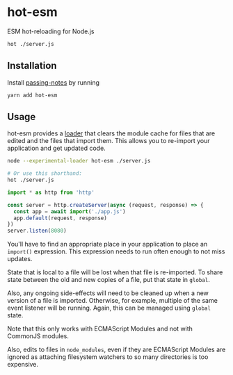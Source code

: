 # hot-esm
ESM hot-reloading for Node.js

```bash
hot ./server.js
```

## Installation
Install [passing-notes](https://yarnpkg.com/en/package/passing-notes)
by running

```sh
yarn add hot-esm
```

## Usage
hot-esm provides a
[loader](https://nodejs.org/api/esm.html#esm_experimental_loaders) that clears
the module cache for files that are edited and the files that import them. This
allows you to re-import your application and get updated code.

```bash
node --experimental-loader hot-esm ./server.js

# Or use this shorthand:
hot ./server.js
```

```js
import * as http from 'http'

const server = http.createServer(async (request, response) => {
  const app = await import('./app.js')
  app.default(request, response)
})
server.listen(8080)
```

You'll have to find an appropriate place in your application to place an
`import()` expression. This expression needs to run often enough to not miss
updates.

State that is local to a file will be lost when that file is re-imported. To
share state between the old and new copies of a file, put that state in
`global`.

Also, any ongoing side-effects will need to be cleaned up when a new version of
a file is imported. Otherwise, for example, multiple of the same event listener
will be running. Again, this can be managed using `global` state.

Note that this only works with ECMAScript Modules and not with CommonJS modules.

Also, edits to files in `node_modules`, even if they are ECMAScript Modules are
ignored as attaching filesystem watchers to so many directories is too
expensive.
